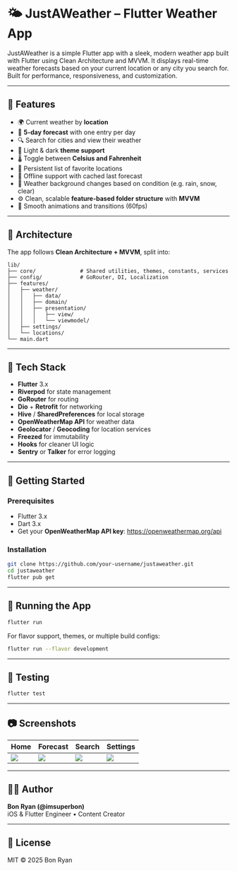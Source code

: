 # 🌤️ JustAWeather – Flutter Weather App

JustAWeather is a simple Flutter app with a sleek, modern weather app built with Flutter using Clean Architecture and MVVM. It displays real-time weather forecasts based on your current location or any city you search for. Built for performance, responsiveness, and customization.

---

## 📱 Features

- 🌍 Current weather by **location**
- 📅 **5-day forecast** with one entry per day
- 🔍 Search for cities and view their weather
- 🌙 Light & dark **theme support**
- 🌡️ Toggle between **Celsius and Fahrenheit**
- 📍 Persistent list of favorite locations
- 📴 Offline support with cached last forecast
- 🧭 Weather background changes based on condition (e.g. rain, snow, clear)
- ⚙️ Clean, scalable **feature-based folder structure** with **MVVM**
- 🔄 Smooth animations and transitions (60fps)

---

## 🧱 Architecture

The app follows **Clean Architecture + MVVM**, split into:

```
lib/
├── core/              # Shared utilities, themes, constants, services
├── config/            # GoRouter, DI, Localization
├── features/
│   ├── weather/
│   │   ├── data/
│   │   ├── domain/
│   │   ├── presentation/
│   │   │   ├── view/
│   │   │   └── viewmodel/
│   ├── settings/
│   └── locations/
└── main.dart
```

---

## 🧪 Tech Stack

- **Flutter** 3.x
- **Riverpod** for state management
- **GoRouter** for routing
- **Dio** + **Retrofit** for networking
- **Hive** / **SharedPreferences** for local storage
- **OpenWeatherMap API** for weather data
- **Geolocator** / **Geocoding** for location services
- **Freezed** for immutability
- **Hooks** for cleaner UI logic
- **Sentry** or **Talker** for error logging

---

## 🚀 Getting Started

### Prerequisites

- Flutter 3.x
- Dart 3.x
- Get your **OpenWeatherMap API key**: https://openweathermap.org/api

### Installation

```bash
git clone https://github.com/your-username/justaweather.git
cd justaweather
flutter pub get
```

---

## 🧪 Running the App

```bash
flutter run
```

For flavor support, themes, or multiple build configs:

```bash
flutter run --flavor development
```

---

## 🧪 Testing

```bash
flutter test
```

---

## 📷 Screenshots

| Home | Forecast | Search | Settings |
|------|----------|--------|----------|
| ![](screenshots/home.png) | ![](screenshots/forecast.png) | ![](screenshots/search.png) | ![](screenshots/settings.png) |

---

## 👨‍💻 Author

**Bon Ryan (@imsuperbon)**  
iOS & Flutter Engineer • Content Creator

---

## 📄 License

MIT © 2025 Bon Ryan
